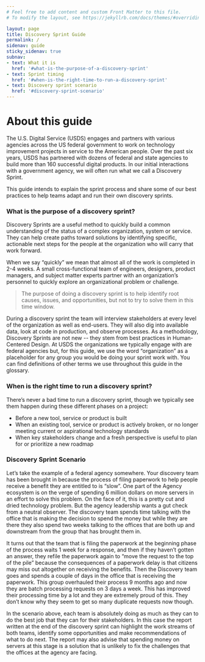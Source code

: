 ```yaml
---
# Feel free to add content and custom Front Matter to this file.
# To modify the layout, see https://jekyllrb.com/docs/themes/#overriding-theme-defaults

layout: page
title: Discovery Sprint Guide
permalink: /
sidenav: guide
sticky_sidenav: true
subnav:
- text: What it is
  href: '#what-is-the-purpose-of-a-discovery-sprint'
- text: Sprint timing
  href: '#when-is-the-right-time-to-run-a-discovery-sprint'
- text: Discovery sprint scenario
  href: '#discovery-sprint-scenario'
---
```


# About this guide
The U.S. Digital Service (USDS) engages and partners with various agencies across the US federal government to work on technology improvement projects in service to the American people. Over the past six years, USDS has partnered with dozens of federal and state agencies to build more than 160 successful digital products. In our initial interactions with a government agency, we will often run what we call a Discovery Sprint. 

This guide intends to explain the sprint process and share some of our best practices to help teams adapt and run their own discovery sprints.

### What is the purpose of a discovery sprint?
Discovery Sprints are a useful method to quickly build a common understanding of the status of a complex organization, system or service. They can help create paths toward solutions by identifying specific, actionable next steps for the people at the organization who will carry that work forward. 

When we say “quickly” we mean that almost all of the work is completed in 2-4 weeks. A small cross-functional team of engineers, designers, product managers, and subject matter experts partner with an organization’s personnel to quickly explore an organizational problem or challenge. 

> The purpose of doing a discovery sprint is to help identify root causes, issues, and opportunities, but not to try to solve them in this time window.

During a discovery sprint the team will interview stakeholders at every level of the organization as well as end-users. They will also dig into available data, look at code in production, and observe processes. As a methodology, Discovery Sprints are not new -- they stem from best practices in Human-Centered Design. At USDS the organizations we typically engage with are federal agencies but, for this guide, we use the word “organization” as a placeholder for any group you would be doing your sprint work with. You can find definitions of other terms we use throughout this guide in the glossary.

### When is the right time to run a discovery sprint?
There’s never a bad time to run a discovery sprint, though we typically see them happen during these different phases on a project:

* Before a new tool, service or product is built
* When an existing tool, service or product is actively broken, or no longer meeting current or aspirational technology standards
* When key stakeholders change and a fresh perspective is useful to plan for or prioritize a new roadmap

### Discovery Sprint Scenario
Let’s take the example of a federal agency somewhere. Your discovery team has been brought in because the process of filing paperwork to help people receive a benefit they are entitled to is “slow”. One part of the Agency ecosystem is on the verge of spending 6 million dollars on more servers in an effort to solve this problem. On the face of it, this is a pretty cut and dried technology problem. But the agency leadership wants a gut check from a neutral observer.  The discovery team spends time talking with the office that is making the decision to spend the money but while they are there they also spend two weeks talking to the offices that are both up and downstream from the group that has brought them in. 

It turns out that the team that is filing the paperwork at the beginning phase of the process waits 1 week for a response, and then if they haven’t gotten an answer, they refile the paperwork again to “move the request to the top of the pile” because the consequences of a paperwork delay is that citizens may miss out altogether on receiving the benefits. Then the Discovery team goes and spends a couple of days in the office that is receiving the paperwork. This group overhauled their process 9 months ago and now they are batch processing requests on 3 days a week. This has improved their processing time by a lot and they are extremely proud of this. They don’t know why they seem to get so many duplicate requests now though. 
 
In the scenario above, each team is absolutely doing as much as they can to do the best job that they can for their stakeholders. In this case the report written at the end of the discovery sprint can highlight the work streams of both teams, identify some opportunities and make recommendations of what to do next. The report may also advise that spending money on servers at this stage is a solution that is unlikely to fix the challenges that the offices at the agency are facing.

